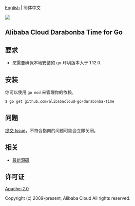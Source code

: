 [English](README.md) | 简体中文

![](https://aliyunsdk-pages.alicdn.com/icons/AlibabaCloud.svg)

## Alibaba Cloud Darabonba Time for Go

## 要求
- 您需要确保本地安装的 go 环境版本大于 1.12.0.

## 安装

你可以使用 `go mod` 来管理你的依赖，
```sh
$ go get github.com/alibabacloud-go/darabonba-time
```

## 问题
[提交 Issue](https://github.com/aliyun/darabonba-time/issues/new)，不符合指南的问题可能会立即关闭。

## 相关
* [最新源码](https://github.com/aliyun/darabonba-time/releases)

## 许可证
[Apache-2.0](http://www.apache.org/licenses/LICENSE-2.0)

Copyright (c) 2009-present, Alibaba Cloud All rights reserved.

